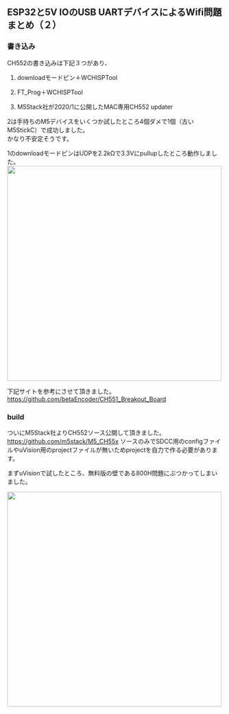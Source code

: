 ## ESP32と5V IOのUSB UARTデバイスによるWifi問題まとめ（２）

### 書き込み

CH552の書き込みは下記３つがあり、

1. downloadモードピン＋WCHISPTool

2. FT_Prog＋WCHISPTool

3. M5Stack社が2020/1に公開したMAC専用CH552 updater

2は手持ちのM5デバイスをいくつか試したところ4個ダメで1個（古いM5StickC）で成功しました。  
かなり不安定そうです。

1のdownloadモードピンはUDPを2.2kΩで3.3Vにpullupしたところ動作しました。
<img src="https://user-images.githubusercontent.com/43091864/142501427-00a60bf9-7fae-49d9-a028-926cfd1225fa.JPG" width="500" />  

下記サイトを参考にさせて頂きました。
https://github.com/betaEncoder/CH551_Breakout_Board

### build

ついにM5Stack社よりCH552ソース公開して頂きました。  
https://github.com/m5stack/M5_CH55x
ソースのみでSDCC用のconfigファイルやuVision用のprojectファイルが無いためprojectを自力で作る必要があります。

まずuVisionで試したところ、無料版の壁である800H問題にぶつかってしまいました。

<img src="https://user-images.githubusercontent.com/43091864/142502667-d9313ffb-0786-453e-b5bb-b10786edbf38.png" width="500" />  



